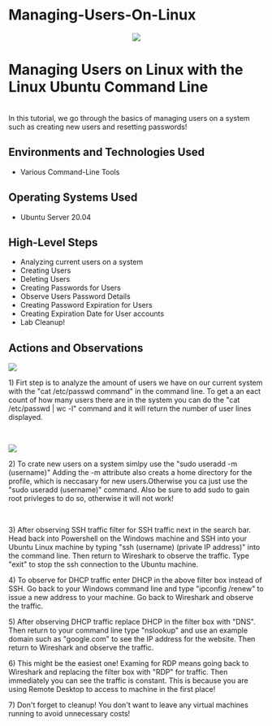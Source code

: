 # Managing-Users-On-Linux
<p align="center">
<img src="https://github.com/bryuan47/Managing-Users-On-Linux/assets/76184628/eef4ea4b-7492-4ee6-9925-e11f9854c74c"
/>
</p>

<h1>Managing Users on Linux with the Linux Ubuntu Command Line</h1>
</br>In this tutorial, we go through the basics of managing users on a system such as creating new users and resetting passwords! <br />



<h2>Environments and Technologies Used</h2>

- Various Command-Line Tools

<h2>Operating Systems Used </h2>

- Ubuntu Server 20.04

<h2>High-Level Steps</h2>

- Analyzing current users on a system
- Creating Users
- Deleting Users
- Creating Passwords for Users
- Observe Users Password Details
- Creating Password Expiration for Users
- Creating Expiration Date for User accounts
- Lab Cleanup!

<h2>Actions and Observations</h2>


<p>
<img src="https://github.com/bryuan47/Managing-Users-On-Linux/assets/76184628/9a82855b-368e-4bb9-b7ed-c867b4b870b5"/>
</p>
<p>
1) Firt step is to analyze the amount of users we have on our current system with the "cat /etc/passwd command" in the command line. To get a an eact count of how many users there are in the system you can do the "cat /etc/passwd | wc -l" command and it will return the number of user lines displayed. 
</p>
<br />

<p>
<img src="https://github.com/bryuan47/Managing-Users-On-Linux/assets/76184628/d364ea97-ebb5-4d37-bbe7-7e028f346ef1"/>
</p>
<p>
2) To crate new users on a system simlpy use the "sudo useradd -m (username)" Adding the -m attribute also creats a home directory for the profile, which is neccasary for new users.Otherwise you ca just use the "sudo useradd (username)" command. Also be sure to add sudo to gain root privleges to do so, otherwise it will not work!
</p>
<br />


<p>
3) After observing SSH traffic filter for SSH traffic next in the search bar. Head back into Powershell on the Windows machine and SSH into your Ubuntu Linux machine by typing "ssh (username) (private IP address)" into the command line. Then return to Wireshark to observe the traffic. Type "exit" to stop the ssh connection to the Ubuntu machine. 
</p>

<p> 
4) To observe for DHCP traffic enter DHCP in the above filter box instead of SSH. Go back to your Windows command line and type "ipconfig /renew" to issue a new address to your machine. Go back to Wireshark and observe the traffic. 
</p>

<p>
5) After observing DHCP traffic replace DHCP in the filter box with "DNS". Then return to your command line type "nslookup" and use an example domain such as "google.com" to see the IP address for the website. Then return to Wireshark and observe the traffic. 
</p>

<p>
6) This might be the easiest one! Examing for RDP means going back to Wireshark and replacing the filter box with "RDP" for traffic. Then immediately you can see the traffic is constant. This is because you are using Remote Desktop to access to machine in the first place!
</p>

<p>
7) Don't forget to cleanup! You don't want to leave any virtual machines running to avoid unnecessary costs!
</p>
<br />
